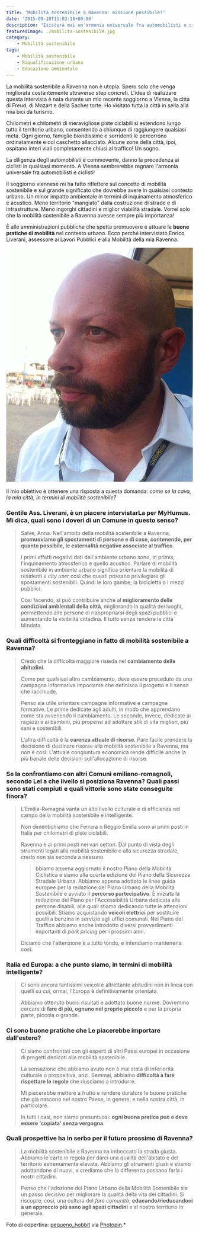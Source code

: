 ```yaml
---
title: 'Mobilità sostenibile a Ravenna: missione possibile?'
date: '2015-09-10T11:03:18+00:00'
description: "Esisterà mai un'armonia universale fra automobilisti e ciclisti? Io spero proprio di sì, e mi auguro che la mobilità sostenibile a Ravenna abbia un ruolo concreto."
featuredImage: ./mobilita-sostenibile.jpg
category:
    - Mobilità sostenibile
tags:
    - Mobilità sostenibile
    - Riqualificazione urbana
    - Educazione ambientale
---
```


La mobilità sostenibile a Ravenna non è utopia. Spero solo che venga migliorata costantemente attraverso step concreti.
L'idea di realizzare questa intervista è nata durante un mio recente soggiorno a Vienna, la città di Freud, di Mozart e della Sacher torte. Ho visitato tutta la città in sella alla mia bici da turismo.

Chilometri e chilometri di meravigliose piste ciclabili si estendono lungo tutto il territorio urbano, consentendo a chiunque di raggiungere qualsiasi meta. Ogni giorno, famiglie biondissime e sorridenti le percorrono ordinatamente e col caschetto allacciato.
Alcune zone della città, ipoi, ospitano interi viali completamente chiusi al traffico! Un sogno.

La diligenza degli automobilisti è commovente, danno la precedenza ai ciclisti in qualsiasi momento.
A Vienna sembrerebbe regnare l'armonia universale fra automobilisti e ciclisti!

Il soggiorno viennese mi ha fatto riflettere sul concetto di mobilità sostenibile e sul grande significato che dovrebbe avere in qualsiasi contesto urbano. Un minor impatto ambientale in termini di inquinamento atmosferico e acustico. Meno territorio "mangiato" dalla costruzione di strade e di infrastrutture. Meno ingorghi cittadini e miglior viabilità stradale.
Vorrei solo che la mobilità sostenibile a Ravenna avesse sempre più importanza!

È alle amministrazioni pubbliche che spetta promuovere e attuare le **buone pratiche di mobilità** nel contesto urbano. Ecco perché intervistato Enrico Liverani, assessore ai Lavori Pubblici e alla Mobilità della mia Ravenna.

![Enrico Liverani](./enrico-liverani.jpg)

Il mio obiettivo è ottenere una risposta a questa domanda: _come se la cava, la mia città, in termini di mobilità sostenibile?_

### Gentile Ass. Liverani, è un piacere intervistarLa per MyHumus. Mi dica, quali sono i doveri di un Comune in questo senso?

> Salve, Anna. Nell'ambito della mobilità sostenibile a Ravenna, **promuoviamo gli spostamenti di persone e di cose, contenendo, per quanto possibile, le esternalità negative associate al traffico**.
>
> I primi effetti negativi dati dall'ambiente urbano sono, in primis, l'inquinamento atmosferico e quello acustico. Parlare di mobilità sostenibile in ambiente urbano significa orientare la mobilità di residenti e _city user_ così che questi possano privilegiare gli spostamenti sostenibili. Quindi le loro gambe, la bicicletta o i mezzi pubblici.
>
> Così facendo, si può contribuire anche al **miglioramento delle condizioni ambientali della città**, migliorando la qualità dei luoghi, permettendo alle persone di riappropriarsi degli spazi pubblici e aumentando la vivibilità cittadina. Il tutto senza rendere la città blindata.

### Quali difficoltà si fronteggiano in fatto di mobilità sostenibile a Ravenna?

> Credo che la difficoltà maggiore risieda nel **cambiamento delle abitudini**.
>
> Come per qualsiasi altro cambiamento, deve essere preceduto da una campagna informativa importante che definisca il progetto e il senso che racchiude.
>
> Penso sia utile orientare campagne informative e campagne formative. Le prime dedicate agli adulti, in modo che apprendano come sta avvenendo il cambiamento. Le seconde, invece, dedicate ai ragazzi e ai bambini, più propensi ad adottare stili di vita migliori, più sani e sostenibili.
>
> L'altra difficoltà è la **carenza attuale di risorse**. Pare facile prendere la decisione di destinare risorse alla mobilità sostenibile a Ravenna, ma non è così. L'attuale congiuntura economica rende difficile anche la più banale delle decisioni sull'allocazione di risorse.

### Se la confrontiamo con altri Comuni emiliano-romagnoli, secondo Lei a che livello si posiziona Ravenna? Quali passi sono stati compiuti e quali vittorie sono state conseguite finora?

> L'Emilia-Romagna vanta un alto livello culturale e di efficienza nel campo della mobilità sostenibile e intelligente.
>
> Non dimentichiamo che Ferrara o Reggio Emilia sono ai primi posti in Italia per chilometri di piste ciclabili.
>
> Ravenna è ai primi posti nei vari settori. Dal punto di vista degli strumenti legati alla mobilità sostenibile e alla sicurezza stradale, credo non sia seconda a nessuno.
>
> > bbiamo appena aggiornato il nostro Piano della Mobilità Ciclistica e siamo alla quarta edizione del Piano della Sicurezza Stradale Urbana. Abbiamo appena adottato le linee guida europee per la redazione del Piano Urbano della Mobilità Sostenibile e avviato il **percorso partecipativo**. È iniziata la redazione del Piano per l'Accessibilità Urbana dedicata alle persone disabili, alle quali stiamo dedicando tutte le attenzioni possibili. Stiamo acquistando **veicoli elettrici** per sostituire quelli a benzina in servizio agli uffici comunali. Nel Piano del Traffico abbiamo anche introdotto diversi provvedimenti importanti di _park pricing_ per i prossimi anni.
>
> Diciamo che l'attenzione è a tutto tondo, e intendiamo mantenerla così.

### Italia ed Europa: a che punto siamo, in termini di mobilità intelligente?

> Ci sono ancora tantissimi veicoli e altrettante abitudini non in linea con quelli su cui, ormai, l'Europa è definitivamente orientata.
>
> Abbiamo ottenuto buoni risultati e adottato buone norme. Dovremmo cercare di **fare di più, ognuno nel proprio piccolo** e per la propria parte, piccola o grande.

### Ci sono buone pratiche che Le piacerebbe importare dall'estero?

> Ci siamo confrontati con gli esperti di altri Paesi europei in occasione di progetti dedicati alla mobilità sostenibile.
>
> La sensazione che abbiamo avuto non è mai stata di inferiorità culturale o propositiva, anzi. Semmai, abbiamo **difficoltà a fare rispettare le regole** che riusciamo a introdurre.
>
> Mi piacerebbe mettere a frutto e rendere durature le buone pratiche che già nascono nel nostro Paese, in genere, e nella nostra città, in particolare.
>
> In tutti i casi, non siamo presuntuosi: **ogni buona pratica può e deve essere 'copiata' senza vergogna**.

### Quali prospettive ha in serbo per il futuro prossimo di Ravenna?

> La mobilità sostenibile a Ravenna ha imboccato la strada giusta. Abbiamo le carte in regola per darci una qualità dell'abitato e del territorio estremamente elevata. Abbiamo gli strumenti giusti e stiamo adottandone di nuovi, e crediamo che la differenza possano farla i nostri cittadini.
>
> Penso che l'adozione del Piano Urbano della Mobilità Sostenibile sia un passo decisivo per migliorare la qualità della vita dei cittadini. Si riscopre, così, una cultura del _fare comunità_, **educando/rieducandoci a un approccio più sano agli spazi cittadini** e al nostro territorio in generale.

Foto di copertina: [pequeno_hobbit](http://www.flickr.com/photos/111707895@N07/11591727103) via [Photopin](http://photopin.com).\*
